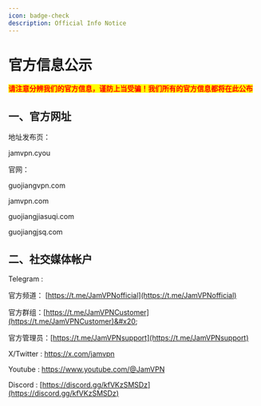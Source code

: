 ```yaml
---
icon: badge-check
description: Official Info Notice
---
```


# 官方信息公示

<mark style="color:red;">**请注意分辨我们的官方信息，谨防上当受骗！我们所有的官方信息都将在此公布**</mark>

## 一、**官方网址**

地址发布页：

jamvpn.cyou

官网：

guojiangvpn.com&#x20;

jamvpn.com&#x20;

guojiangjiasuqi.com&#x20;

guojiangjsq.com

## 二、社交媒体帐户

Telegram :

官方频道： [https://t.me/JamVPNofficial](https://t.me/JamVPNofficial)

官方群组：[https://t.me/JamVPNCustomer](https://t.me/JamVPNCustomer)&#x20;

官方管理员：[https://t.me/JamVPNsupport](https://t.me/JamVPNsupport)



X/Twitter : [https://x.com/jamvpn ](https://x.com/jamvpn)



Youtube : [https://www.youtube.com/@JamVPN ](https://www.youtube.com/@JamVPN)



Discord : [https://discord.gg/kfVKzSMSDz](https://discord.gg/kfVKzSMSDz)

